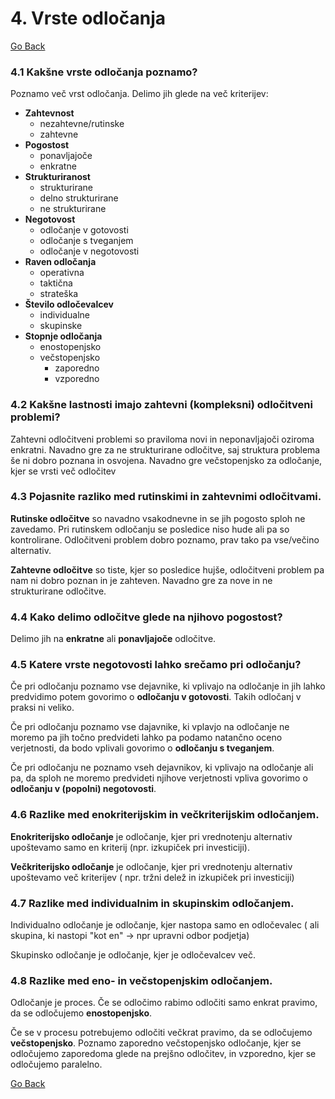 ﻿# 4. Vrste odločanja

[Go Back](https://martinstrekelj.github.io/MTPOU/)

### 4.1 Kakšne vrste odločanja poznamo?
Poznamo več vrst odločanja. Delimo jih glede na več kriterijev:

- **Zahtevnost**
	- nezahtevne/rutinske
	- zahtevne
- **Pogostost**
	- ponavljajoče
	- enkratne
- **Strukturiranost**
	- strukturirane
	- delno strukturirane
	- ne strukturirane
- **Negotovost**
	- odločanje v gotovosti
	- odločanje s tveganjem
	- odločanje v negotovosti
- **Raven odločanja**
	- operativna
	- taktična
	- strateška
- **Število odločevalcev**
	- individualne
	- skupinske
- **Stopnje odločanja**
	- enostopenjsko
	- večstopenjsko
		- zaporedno
		- vzporedno

### 4.2 Kakšne lastnosti imajo zahtevni (kompleksni) odločitveni problemi?
Zahtevni odločitveni problemi so praviloma novi in neponavljajoči oziroma enkratni. Navadno gre za ne strukturirane odločitve, saj struktura problema še ni dobro poznana in osvojena. Navadno gre večstopenjsko za odločanje, kjer se vrsti več odločitev

### 4.3 Pojasnite razliko med rutinskimi in zahtevnimi odločitvami.

**Rutinske odločitve** so navadno vsakodnevne in se jih pogosto sploh ne zavedamo. Pri rutinskem odločanju se posledice niso hude ali pa so kontrolirane. Odločitveni problem dobro poznamo, prav tako pa vse/večino alternativ.

**Zahtevne odločitve** so tiste, kjer so posledice hujše, odločitveni problem pa nam ni dobro poznan in je zahteven. Navadno gre za nove in ne strukturirane odločitve.

### 4.4 Kako delimo odločitve glede na njihovo pogostost?
Delimo jih na **enkratne** ali **ponavljajoče** odločitve.

### 4.5 Katere vrste negotovosti lahko srečamo pri odločanju?
Če pri odločanju poznamo vse dejavnike, ki vplivajo na odločanje in jih lahko predvidimo potem govorimo o **odločanju v gotovosti**. Takih odločanj v praksi ni veliko.

Če pri odločanju poznamo vse dajavnike, ki vplavjo na odločanje ne moremo pa jih točno predvideti lahko pa podamo natančno oceno verjetnosti, da bodo vplivali govorimo o **odločanju s tveganjem**. 

Če pri odločanju ne poznamo vseh dejavnikov, ki vplivajo na odločanje ali pa, da sploh ne moremo predvideti njihove verjetnosti vpliva govorimo o **odločanju v (popolni) negotovosti**.

### 4.6 Razlike med enokriterijskim in večkriterijskim odločanjem.
**Enokriterijsko odločanje** je odločanje, kjer pri vrednotenju alternativ upoštevamo samo en kriterij (npr. izkupiček pri investiciji).

**Večkriterijsko odločanje** je odločanje, kjer pri vrednotenju alternativ upoštevamo več kriterijev ( npr. tržni delež in izkupiček pri investiciji)

### 4.7 Razlike med individualnim in skupinskim odločanjem.

Individualno odločanje je odločanje, kjer nastopa samo en odločevalec ( ali skupina, ki nastopi "kot en" -> npr upravni odbor podjetja)

Skupinsko odločanje je odločanje, kjer je odločevalcev več.

### 4.8 Razlike med eno- in večstopenjskim odločanjem.
Odločanje je proces. Če se odločimo rabimo odločiti samo enkrat pravimo, da se odločujemo **enostopenjsko**.

Če se v procesu potrebujemo odločiti večkrat pravimo, da se odločujemo **večstopenjsko**. Poznamo zaporedno večstopenjsko odločanje, kjer se odločujemo zaporedoma glede na prejšno odločitev, in vzporedno, kjer se odločujemo paralelno. 

[Go Back](https://martinstrekelj.github.io/MTPOU/)

